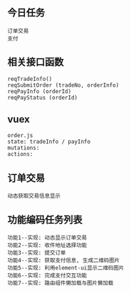 ## 今日任务
	订单交易
	支付

## 相关接口函数
	reqTradeInfo()
	reqSubmitOrder (tradeNo, orderInfo)
	reqPayInfo (orderId)
	reqPayStatus (orderId)

## vuex
	order.js
	state: tradeInfo / payInfo
	mutations:
	actions:

## 订单交易
	动态获取交易信息显示

## 功能编码任务列表
	功能1--实现: 动态显示订单交易
	功能2--实现: 收件地址选择功能
	功能3--实现: 提交订单
	功能4--实现: 获取支付信息, 生成二维码图片
	功能5--实现: 利用element-ui显示二维码图片
	功能6--实现: 完成支付交互功能
	功能7--实现: 路由组件懒加载与图片懒加载